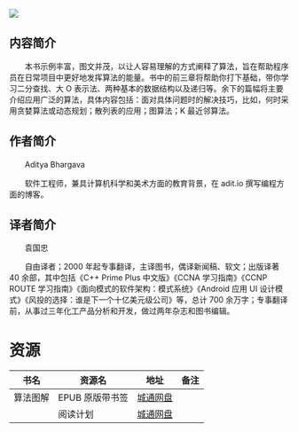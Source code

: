 ![](http://img3m4.ddimg.cn/96/17/24214704-1_u_6.jpg)

## 内容简介

　　本书示例丰富，图文并茂，以让人容易理解的方式阐释了算法，旨在帮助程序员在日常项目中更好地发挥算法的能量。书中的前三章将帮助你打下基础，带你学习二分查找、大 O 表示法、两种基本的数据结构以及递归等。余下的篇幅将主要介绍应用广泛的算法，具体内容包括：面对具体问题时的解决技巧，比如，何时采用贪婪算法或动态规划；散列表的应用；图算法；K 最近邻算法。

## 作者简介

　　Aditya Bhargava

　　软件工程师，兼具计算机科学和美术方面的教育背景，在 adit.io 撰写编程方面的博客。

## 译者简介

　　袁国忠

　　自由译者；2000 年起专事翻译，主译图书，偶译新闻稿、软文；出版译著 40 余部，其中包括《C++ Prime Plus 中文版》《CCNA 学习指南》《CCNP ROUTE 学习指南》《面向模式的软件架构：模式系统》《Android 应用 UI 设计模式》《风投的选择：谁是下一个十亿美元级公司》等，总计 700 余万字；专事翻译前，从事过三年化工产品分析和开发，做过两年杂志和图书编辑。

# 资源

|书名|资源名|地址|备注|
|---|---|---|---|
|算法图解|EPUB 原版带书签|[城通网盘](https://u11215426.pipipan.com/fs/11215426-332091114)||
||阅读计划|[城通网盘](https://u11215426.pipipan.com/fs/11215426-332091117)||
